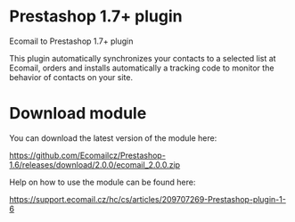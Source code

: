 # Prestashop 1.7+ plugin
Ecomail to Prestashop 1.7+ plugin

This plugin automatically synchronizes your contacts to a selected list at Ecomail, orders and installs automatically a tracking code to monitor the behavior of contacts on your site.

# Download module

You can download the latest version of the module here:

https://github.com/Ecomailcz/Prestashop-1.6/releases/download/2.0.0/ecomail_2.0.0.zip

Help on how to use the module can be found here:

https://support.ecomail.cz/hc/cs/articles/209707269-Prestashop-plugin-1-6
